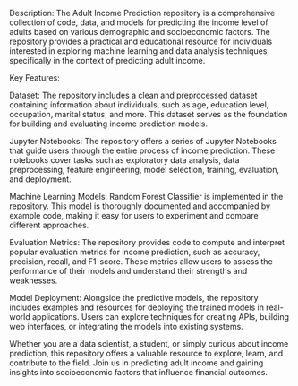 Description:
The Adult Income Prediction repository is a comprehensive collection of code, data, and models for predicting the income level of adults based on various demographic and socioeconomic factors. The repository provides a practical and educational resource for individuals interested in exploring machine learning and data analysis techniques, specifically in the context of predicting adult income.

Key Features:

Dataset: The repository includes a clean and preprocessed dataset containing information about individuals, such as age, education level, occupation, marital status, and more. This dataset serves as the foundation for building and evaluating income prediction models.

Jupyter Notebooks: The repository offers a series of Jupyter Notebooks that guide users through the entire process of income prediction. These notebooks cover tasks such as exploratory data analysis, data preprocessing, feature engineering, model selection, training, evaluation, and deployment.

Machine Learning Models: Random Forest Classifier is implemented in the repository. This model is thoroughly documented and accompanied by example code, making it easy for users to experiment and compare different approaches.

Evaluation Metrics: The repository provides code to compute and interpret popular evaluation metrics for income prediction, such as accuracy, precision, recall, and F1-score. These metrics allow users to assess the performance of their models and understand their strengths and weaknesses.

Model Deployment: Alongside the predictive models, the repository includes examples and resources for deploying the trained models in real-world applications. Users can explore techniques for creating APIs, building web interfaces, or integrating the models into existing systems.

Whether you are a data scientist, a student, or simply curious about income prediction, this repository offers a valuable resource to explore, learn, and contribute to the field. Join us in predicting adult income and gaining insights into socioeconomic factors that influence financial outcomes.

